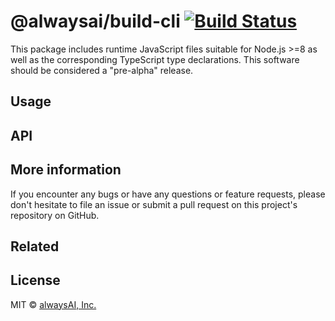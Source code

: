 # @alwaysai/build-cli [![Build Status](https://travis-ci.com/alwaysai/build-cli.svg?branch=master)](https://travis-ci.com/alwaysai/build-cli)

This package includes runtime JavaScript files suitable for Node.js >=8 as well as the corresponding TypeScript type declarations. This software should be considered a "pre-alpha" release.

## Usage
## API
## More information
If you encounter any bugs or have any questions or feature requests, please don't hesitate to file an issue or submit a pull request on this project's repository on GitHub.

## Related

## License
MIT © [alwaysAI, Inc.](https://alwaysai.co)
